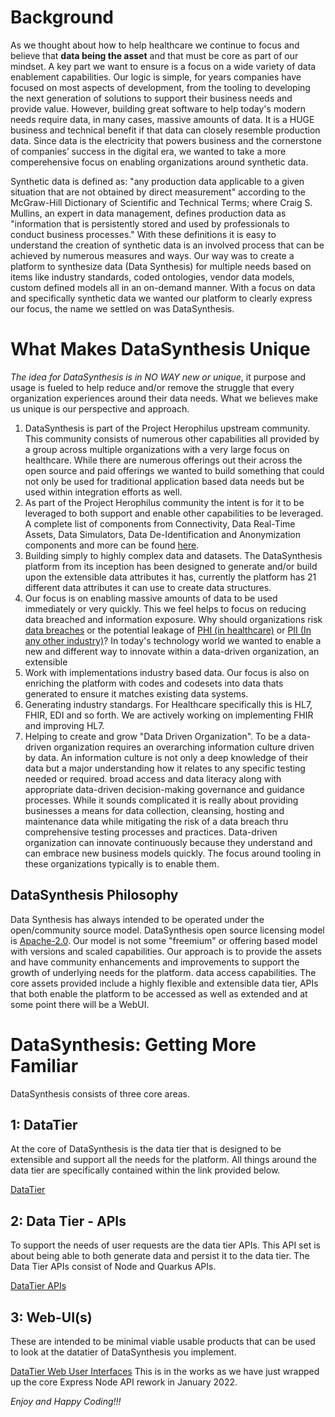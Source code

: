 # Background
As we thought about how to help healthcare we continue to focus and believe that <b>data being the asset</b> and that 
must be core as part of our mindset. A key part we want to ensure is a focus on a wide variety of data enablement 
capabilities. Our logic is simple, for years companies have focused on most aspects of development, from the tooling to developing 
the next generation of solutions to support their business needs and provide value. However, building great software 
to help today's modern needs require data, in many cases, massive amounts of data. It is a HUGE business and technical 
benefit if that data can closely resemble production data. Since data is the electricity that powers business and the 
cornerstone of companies’ success in the digital era, we wanted to take a more comperehensive focus on enabling 
organizations around synthetic data.

Synthetic data is defined as: "any production data applicable to a given situation that are not obtained by direct
measurement" according to the McGraw-Hill Dictionary of Scientific and Technical Terms; where Craig S. Mullins,
an expert in data management, defines production data as "information that is persistently stored and used by
professionals to conduct business processes." With these definitions it is easy to understand the creation of
synthetic data is an involved process that can be achieved by numerous measures and ways. Our way was to create a platform to
synthesize data (Data Synthesis) for multiple needs based on items like industry standards, coded ontologies,
vendor data models, custom defined models all in an on-demand manner. With a focus on data and specifically synthetic 
data we wanted our platform to clearly express our focus, the name we settled on was DataSynthesis. 

# What Makes DataSynthesis Unique

<i>The idea for DataSynthesis is in NO WAY new or unique</i>, it purpose and usage is fueled to help reduce and/or remove
the struggle that every organization experiences around their data needs. What we believes make us unique is our
perspective and approach.

1. DataSynthesis is part of the Project Herophilus upstream community. This community consists of numerous other capabilities all
provided by a group across multiple organizations with a very large focus on healthcare. While there are numerous offerings out their across the open source
and paid offerings we wanted to build something that could not only be used for traditional application based
data needs but be used within integration efforts as well.
2. As part of the Project Herophilus community the intent is for it to be leveraged to both support and enable other
capabilities to be leveraged. A complete list of components from Connectivity, Data Real-Time Assets, Data Simulators, 
Data De-Identification and Anonymization components and more can be found <a href="https://github.com/Project-Herophilus" target="_blank">here</a>.
3. Building simply to highly complex data and datasets. The DataSynthesis platform from its inception has been designed to generate and/or build upon the extensible data
attributes it has, currently the platform has 21 different data attributes it can use to create data structures.
4. Our focus is on enabling massive amounts of data to be used immediately or very quickly. This we feel helps to 
focus on reducing data breached and information exposure. Why should organizations risk <a href="https://www.breachlevelindex.com/" target="_blank">data breaches</a> or the
potential leakage of <a href="https://en.wikipedia.org/wiki/Protected_health_information" target="_blank">PHI (in healthcare)</a>
or <a href="https://en.wikipedia.org/wiki/Personal_data" target="_blank">PII (In any other industry)</a>? In today's
technology world we wanted to enable a new and different way to innovate within a data-driven organization, an extensible 
5. Work with implementations industry based data. Our focus is also on enriching the platform with codes and codesets into data thats generated to ensure it matches
existing data systems.
6. Generating industry standargs. For Healthcare specifically this is HL7, FHIR, EDI and so forth. We are actively working
on implementing FHIR and improving HL7.
7. Helping to create and grow "Data Driven Organization". To be a data-driven organization requires an 
overarching information culture driven by data. An information culture is not only a deep knowledge of their data but 
a major understanding how it relates to any specific testing needed or required. broad access and data literacy along with
appropriate data-driven decision-making governance and guidance processes. While it sounds complicated it is really about providing businesses a
means for data collection, cleansing, hosting and maintenance data while mitigating the risk of a data breach thru 
comprehensive testing processes and practices. Data-driven organization can innovate continuously because they 
understand and can embrace new business models quickly. The focus around tooling in these organizations typically is 
to enable them.


## DataSynthesis Philosophy

Data Synthesis has always intended to be operated under the open/community source model. DataSynthesis open source
licensing model is <a href="https://opensource.org/licenses/Apache-2.0" target="_blank">Apache-2.0</a>.
Our model is not some "freemium" or offering based model with versions and scaled capabilities. Our approach is 
to provide the assets and have community enhancements and improvements to support the growth of underlying needs for the 
platform. data access capabilities. The core assets provided include a highly flexible and extensible data 
tier, APIs that both enable the platform to be accessed as well as extended and at some point there will be a 
WebUI. 

# DataSynthesis: Getting More Familiar
DataSynthesis consists of three core areas. 

## 1: DataTier
At the core of DataSynthesis is the data tier that is designed to be extensible and support all the needs for the platform.
All things around the data tier are specifically contained within the link provided below.

[DataTier](https://github.com/Project-Herophilus/DataSynthesis/tree/main/DataTier/README.md) 

## 2: Data Tier - APIs
To support the needs of user requests are the data tier APIs. This API set is about being able to both generate 
data and persist it to the data tier. The Data Tier APIs consist of Node and Quarkus APIs.

[DataTier APIs](https://github.com/Project-Herophilus/DataSynthesis/tree/main/DataTier-APIs/README.md)

## 3: Web-UI(s)
These are intended to be minimal viable usable products that can be used to look at the datatier of DataSynthesis you implement.

[DataTier Web User Interfaces](https://github.com/Project-Herophilus/DataSynthesis/tree/main/DataTier-WebUIs)
This is in the works as we have just wrapped up the core Express Node API rework in January 2022.

*Enjoy and Happy Coding!!!*
